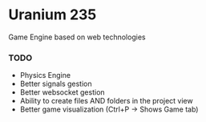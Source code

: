 # Uranium 235
Game Engine based on web technologies

### TODO
 - Physics Engine
 - Better signals gestion
 - Better websocket gestion
 - Ability to create files AND folders in the project view
 - Better game visualization (Ctrl+P -> Shows Game tab)
